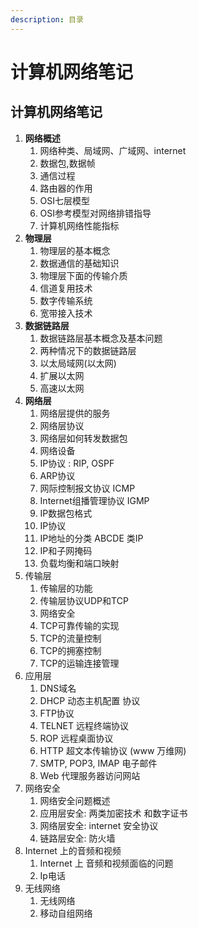 ```yaml
---
description: 目录
---
```


# 计算机网络笔记

## 计算机网络笔记

1. **网络概述**
   1. 网络种类、局域网、广域网、internet
   2. 数据包,数据帧
   3. 通信过程
   4. 路由器的作用
   5. OSI七层模型
   6. OSI参考模型对网络排错指导
   7. 计算机网络性能指标
2. **物理层**
   1. 物理层的基本概念
   2. 数据通信的基础知识
   3. 物理层下面的传输介质
   4. 信道复用技术
   5. 数字传输系统
   6. 宽带接入技术
3. **数据链路层**
   1. 数据链路层基本概念及基本问题
   2. 两种情况下的数据链路层
   3. 以太局域网\(以太网\)
   4. 扩展以太网
   5. 高速以太网
4. **网络层**
   1. 网络层提供的服务
   2. 网络层协议
   3. 网络层如何转发数据包
   4. 网络设备
   5. IP协议 : RIP,  OSPF
   6. ARP协议
   7. 网际控制报文协议   ICMP
   8. Internet组播管理协议  IGMP
   9. IP数据包格式
   10. IP协议
   11. IP地址的分类 ABCDE 类IP
   12. IP和子网掩码
   13. 负载均衡和端口映射
5. 传输层
   1. 传输层的功能
   2. 传输层协议UDP和TCP
   3. 网络安全
   4. TCP可靠传输的实现
   5. TCP的流量控制
   6. TCP的拥塞控制
   7. TCP的运输连接管理
6. 应用层
   1. DNS域名
   2. DHCP 动态主机配置  协议
   3. FTP协议
   4. TELNET 远程终端协议
   5. ROP 远程桌面协议
   6. HTTP 超文本传输协议   \(www 万维网\)
   7. SMTP, POP3,  IMAP  电子邮件
   8. Web 代理服务器访问网站
7. 网络安全
   1. 网络安全问题概述
   2. 应用层安全: 两类加密技术 和数字证书
   3. 网络层安全: internet 安全协议
   4. 链路层安全: 防火墙
8. Internet 上的音频和视频
   1. Internet 上 音频和视频面临的问题
   2. Ip电话
9. 无线网络
   1. 无线网络
   2. 移动自组网络





